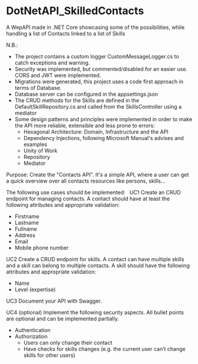 # DotNetAPI_SkilledContacts
A WepAPI made in .NET Core showcasing some of the possibilities, while handling a list of Contacts linked to a list of Skills

N.B.:
- The project contains a custom logger CustomMessageLogger.cs to catch exceptions and warning.
- Security was implemented, but commented/disabled for an easier use. CORS and JWT were implemented.
- Migrations were generated, this project uses a code first approach in terms of Database.
- Database server can be configured in the appsettings.json
- The CRUD methods for the Skills are defined in the DefaultSkillRepository.cs and called from the SkillsController using a mediator
- Some design patterns and principles were implemented in order to make the API more reliable, extensible and less prone to errors:
   - Hexagonal Architecture: Domain, Infrastructure and the API
   - Dependency Injections, following Microsoft Manual's advises and examples
   - Unity of Work
   - Repository
   - Mediator

Purpose:
Create the "Contacts API". It's a simple API, where a user can get a quick overview over all contacts resources like persons, skills...

The following use cases should be implemented:
 
UC1
Create an CRUD endpoint for managing contacts. A contact should have at least the following attributes and appropriate validation:
- Firstname
- Lastname
- Fullname
- Address
- Email
- Mobile phone number

UC2
Create a CRUD endpoint for skills. A contact can have multiple skills and a skill can belong to multiple contacts. A skill should have the following attributes and appropriate validation:
- Name
- Level (expertise)

UC3
Document your API with Swagger.

UC4 (optional)
Implement the following security aspects. All bullet points are optional and can be implemented partially.
- Authentication
- Authorization
    - Users can only change their contact
    - Have checks for skills changes (e.g. the current user can’t change skills for other users)